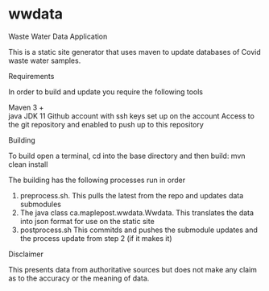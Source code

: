 # wwdata
Waste Water Data Application

This is a static site generator that uses maven to update databases of Covid waste water samples.  

Requirements

In order to build and update you require the following tools

Maven 3 +  
java JDK 11
Github account with ssh keys set up on the account
Access to the git repository and enabled to push up to this repository

Building

To build open a terminal, cd into the base directory and then build:
mvn clean install

The building has the following processes run in order

1. preprocess.sh.  This pulls the latest from the repo and updates data submodules
2. The java class ca.maplepost.wwdata.Wwdata. This translates the data into json format for use on the static site
3. postprocess.sh  This commitds and pushes the submodule updates and the process update from step 2 (if it makes it)

Disclaimer

This presents data from authoritative sources but does not make any claim as to the accuracy or the meaning of data.



